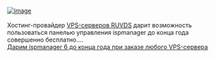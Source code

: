 <!--2025-02-03 10:27:36-->
<div class="yb">
  <div class="rss smaller1 habr"><a href="https://habr.com/ru/companies/ruvds/news/878994/"><img src="https://habrastorage.org/webt/gy/30/ft/gy30fte2gnai7h6i792j7iqe5ag.png" alt="image"></a><br>
<br>
Хостинг-провайдер <a href="https://ruvds.com/ru-rub" rel="nofollow noopener noreferrer">VPS-серверов RUVDS</a> дарит возможность пользоваться панелью управления ispmanager до конца года совершенно бесплатно.... <br><a class="light" href="https://habr.com/ru/companies/ruvds/news/878994/?utm_source=habrahabr&utm_medium=rss&utm_campaign=878994">Дарим ispmanager 6 до конца года при заказе любого VPS-сервера</a></div>
</div>
